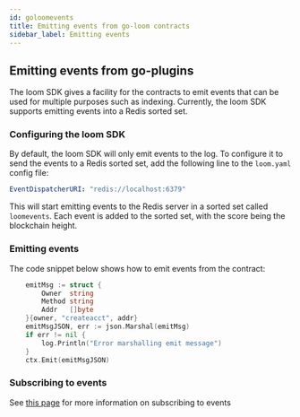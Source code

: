 ```yaml
---
id: goloomevents
title: Emitting events from go-loom contracts
sidebar_label: Emitting events
---
```


## Emitting events from go-plugins

The loom SDK gives a facility for the contracts to emit events that can be used for multiple purposes such as indexing. Currently, the loom SDK supports emitting events into a Redis sorted set.


### Configuring the loom SDK

By default, the loom SDK will only emit events to the log. To configure it to send the events to a Redis sorted set, add the following line to the `loom.yaml` config file:

```yaml
EventDispatcherURI: "redis://localhost:6379"
```

This will start emitting events to the Redis server in a sorted set called `loomevents`. Each event is added to the sorted set, with the score being the blockchain height.

### Emitting events

The code snippet below shows how to emit events from the contract:

```go
    emitMsg := struct {
        Owner  string
        Method string
        Addr   []byte
    }{owner, "createacct", addr}
    emitMsgJSON, err := json.Marshal(emitMsg)
    if err != nil {
        log.Println("Error marshalling emit message")
    }
    ctx.Emit(emitMsgJSON)
```

### Subscribing to events

See [this page](loomevents.html) for more information on subscribing to events
